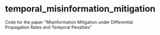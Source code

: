 # temporal_misinformation_mitigation
Code for the paper "Misinformation Mitigation under Differential Propagation Rates and Temporal Penalties"
